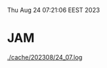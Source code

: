 Thu Aug 24 07:21:06 EEST 2023
# JAM
<a href='./cache/202308/24_07.log'>./cache/202308/24_07.log</a>
